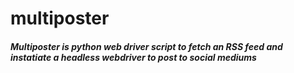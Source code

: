 # multiposter
##### Multiposter is python web driver script to fetch an RSS feed and instatiate a headless webdriver to post to social mediums
